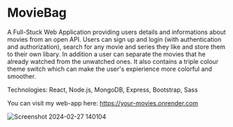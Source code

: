 # MovieBag
A Full-Stuck Web Application providing users details and informations about movies from an open API. Users can sign up and login (with authentication and authorization), search for any movie and series they like and store them to their own libary. In addition a user can separate the movies that he already watched from the unwatched ones. It also contains a triple colour theme switch which can make the user's expierience more colorful and smoother.

Technologies:
React,
 Node.js,
 MongoDB,
 Express,
 Bootstrap,
 Sass

You can visit my web-app here: https://your-movies.onrender.com

![Screenshot 2024-02-27 140104](https://github.com/Stefanatti/MovieBag/assets/101453394/23976728-9ed6-4e5f-8880-ee570c1068d0)
